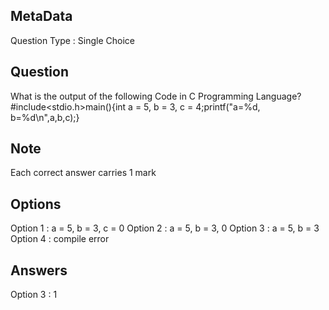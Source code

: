 ## MetaData
Question Type : Single Choice

## Question
What is the output of the following Code in C Programming Language? </br> #include<stdio.h>main(){int a = 5, b = 3, c = 4;printf("a=%d, b=%d\n",a,b,c);}

## Note
Each correct answer carries 1 mark

## Options
Option 1 : a = 5, b = 3, c = 0
Option 2 : a = 5, b = 3, 0
Option 3 : a = 5, b = 3
Option 4 : compile error

## Answers
Option 3 : 1
